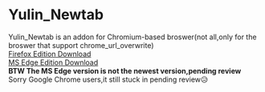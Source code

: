 # Yulin_Newtab
Yulin_Newtab is an addon for Chromium-based broswer(not all,only for the broswer that support chrome_url_overwrite)  
[Firefox Edition Download](https://addons.mozilla.org/zh-TW/firefox/addon/%E6%9E%97%E5%A5%95%E4%BD%91%E5%96%9C%E6%AD%A1%E6%9F%90%E5%80%8B%E4%BA%BA%E4%B9%8B%E6%96%B0%E5%88%86%E9%A0%81/)  
[MS Edge Edition Download](https://microsoftedge.microsoft.com/addons/detail/%E6%9E%97%E5%A5%95%E4%BD%91%E5%96%9C%E6%AD%A1%E6%9D%8E%E9%87%87%E5%A9%95%E4%B9%8B%E6%96%B0%E5%88%86%E9%A0%81/bmmbjcpmnlapompldfijogaokepcnkoc)  
**BTW The MS Edge version is not the newest version,pending review**  
Sorry Google Chrome users,it still stuck in pending review😥  
